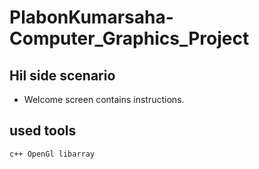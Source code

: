# PlabonKumarsaha-Computer_Graphics_Project

## Hil side scenario
- Welcome screen contains instructions.

## used tools

```
c++ OpenGl libarray

```
